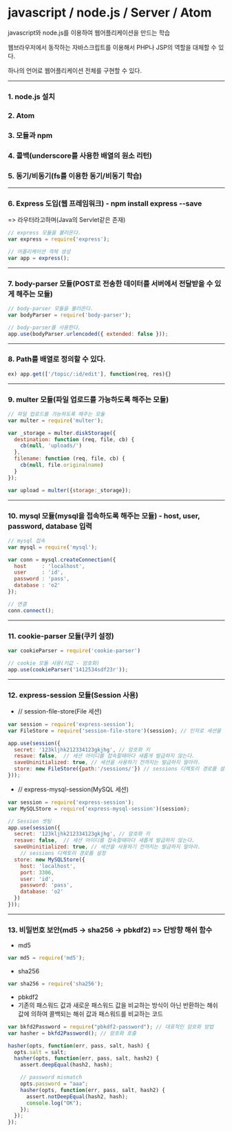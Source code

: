 # javascript / node.js / Server / Atom

javascript와 node.js를 이용하여 웹어플리케이션을 만드는 학습

웹브라우저에서 동작하는 자바스크립트를 이용해서 PHP나 JSP의 역할을 대체할 수 있다.

하나의 언어로 웹어플리케이션 전체를 구현할 수 있다.

***

### 1. node.js 설치
### 2. Atom
### 3. 모듈과 npm
### 4. 콜백(underscore를 사용한 배열의 원소 리턴)
### 5. 동기/비동기(fs를 이용한 동기/비동기 학습)
----------------------------------------------------------------------------------
### 6. Express 도입(웹 프레임워크) - npm install express --save
 => 라우터라고하며(Java의 Servlet같은 존재)
~~~js
// express 모듈을 불러온다.
var express = require('express');

// 어플리케이션 객체 생성
var app = express();
~~~
----------------------------------------------------------------------------------
### 7. body-parser 모듈(POST로 전송한 데이터를 서버에서 전달받을 수 있게 해주는 모듈)
~~~js
// body-parser 모듈을 불러온다.
var bodyParser = require('body-parser');

// body-parser를 사용한다.
app.use(bodyParser.urlencoded({ extended: false }));
~~~
----------------------------------------------------------------------------------
### 8. Path를 배열로 정의할 수 있다.
~~~js
ex) app.get(['/topic/:id/edit'], function(req, res){}
~~~
----------------------------------------------------------------------------------
### 9. multer 모듈(파일 업로드를 가능하도록 해주는 모듈)
~~~js
// 파일 업로드를 가능하도록 해주는 모듈
var multer = require('multer');

var _storage = multer.diskStorage({
  destination: function (req, file, cb) {
    cb(null, 'uploads/')
  },
  filename: function (req, file, cb) {
    cb(null, file.originalname)
  }
});

var upload = multer({storage:_storage});
~~~
----------------------------------------------------------------------------------
### 10. mysql 모듈(mysql을 접속하도록 해주는 모듈) - host, user, password, database 입력
~~~js
// mysql 접속
var mysql = require('mysql');

var conn = mysql.createConnection({
  host     : 'localhost',
  user     : 'id',
  password : 'pass',
  database : 'o2'
});

// 연결
conn.connect();
~~~
----------------------------------------------------------------------------------
### 11. cookie-parser 모듈(쿠키 설정)
~~~js
var cookieParser = require('cookie-parser')

// cookie 모듈 사용(키값 - 암호화)
app.use(cookieParser('1412534sdf23r'));
~~~
----------------------------------------------------------------------------------
### 12. express-session 모듈(Session 사용)
- // session-file-store(File 세션)
~~~js
var session = require('express-session');
var FileStore = require('session-file-store')(session); // 인자로 세션을 전달

app.use(session({
  secret: '123kljhk212334123gkjhg', // 암호화 키
  resave: false,  // 세션 아이디를 접속할때마다 새롭게 발급하지 않는다.
  saveUninitialized: true, // 세션을 사용하기 전까지는 발급하지 말아라.
  store: new FileStore({path:'/sessions/'}) // sessions 디렉토리 경로를 설정
}));
~~~

- // express-mysql-session(MySQL 세션)
~~~js
var session = require('express-session');
var MySQLStore = require('express-mysql-session')(session);

// Session 셋팅
app.use(session({
  secret: '123kljhk212334123gkjhg', // 암호화 키
  resave: false,  // 세션 아이디를 접속할때마다 새롭게 발급하지 않는다.
  saveUninitialized: true, // 세션을 사용하기 전까지는 발급하지 말아라.
    // sessions 디렉토리 경로를 설정
  store: new MySQLStore({
    host: 'localhost',
    port: 3306,
    user: 'id',
    password: 'pass',
    database: 'o2'
  })
}));
~~~
----------------------------------------------------------------------------------
### 13. 비밀번호 보안(md5 -> sha256 -> pbkdf2) => 단방향 해쉬 함수
- md5
~~~js
var md5 = require('md5');
~~~
- sha256
~~~js
var sha256 = require('sha256');
~~~
- pbkdf2
- 기존의 패스워드 값과 새로운 패스워드 값을 비교하는 방식이 아닌 반환하는 해쉬 값에 의하여 콜백되는 해쉬 값과 패스워드를 비교하는 코드
~~~js
var bkfd2Password = require("pbkdf2-password"); // 대표적인 암호화 방법
var hasher = bkfd2Password(); // 암호화 호출

hasher(opts, function(err, pass, salt, hash) {
  opts.salt = salt;
  hasher(opts, function(err, pass, salt, hash2) {
    assert.deepEqual(hash2, hash);

    // password mismatch
    opts.password = "aaa";
    hasher(opts, function(err, pass, salt, hash2) {
      assert.notDeepEqual(hash2, hash);
      console.log("OK");
    });
  });
});
~~~
